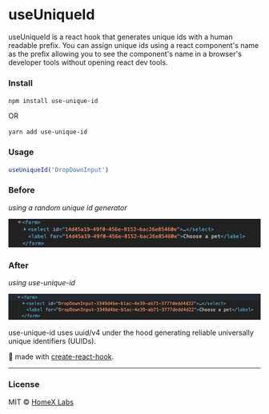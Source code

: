 # useUniqueId

useUniqueId is a react hook that generates unique ids with a human readable prefix. You can assign unique ids using a react component's name as the prefix allowing you to see the component's name in a browser's developer tools without opening react dev tools. 

### Install


`npm install use-unique-id`

OR 

`yarn add use-unique-id`

### Usage

```jsx
useUniqueId('DropDownInput')
```

### Before
*using a random unique id generator*

![input field with uuid/v4 label](./assets/before.png)

### After
*using use-unique-id*

![input field with use-unique-id label](./assets/after.png)

use-unique-id uses uuid/v4 under the hood generating reliable universally unique identifiers (UUIDs).

🚀 made with [create-react-hook](https://github.com/hermanya/create-react-hook).

------------ 
### License

MIT © [HomeX Labs](https://github.com/homexlabs)
